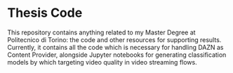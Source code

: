 # Thesis Code
This repository contains anything related to my Master Degree at Politecnico di Torino: the code and other resources for supporting results. Currently, it contains all the code which is necessary for handling DAZN as Content Provider, alongside Jupyter notebooks for generating classification models by which targeting video quality in video streaming flows.
